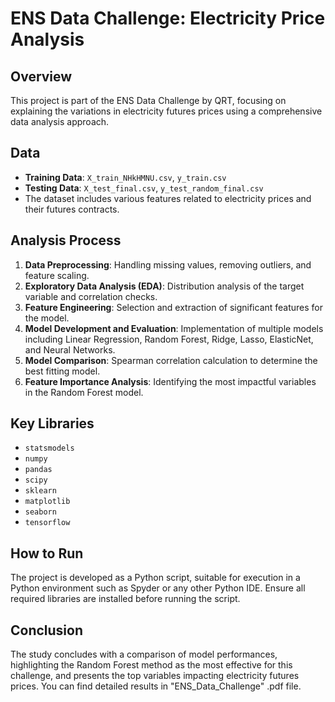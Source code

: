 # ENS Data Challenge: Electricity Price Analysis

## Overview
This project is part of the ENS Data Challenge by QRT, focusing on explaining the variations in electricity futures prices using a comprehensive data analysis approach.

## Data
- **Training Data**: `X_train_NHkHMNU.csv`, `y_train.csv`
- **Testing Data**: `X_test_final.csv`, `y_test_random_final.csv`
- The dataset includes various features related to electricity prices and their futures contracts.

## Analysis Process
1. **Data Preprocessing**: Handling missing values, removing outliers, and feature scaling.
2. **Exploratory Data Analysis (EDA)**: Distribution analysis of the target variable and correlation checks.
3. **Feature Engineering**: Selection and extraction of significant features for the model.
4. **Model Development and Evaluation**: Implementation of multiple models including Linear Regression, Random Forest, Ridge, Lasso, ElasticNet, and Neural Networks.
5. **Model Comparison**: Spearman correlation calculation to determine the best fitting model.
6. **Feature Importance Analysis**: Identifying the most impactful variables in the Random Forest model.

## Key Libraries
- `statsmodels`
- `numpy`
- `pandas`
- `scipy`
- `sklearn`
- `matplotlib`
- `seaborn`
- `tensorflow`

## How to Run
The project is developed as a Python script, suitable for execution in a Python environment such as Spyder or any other Python IDE. Ensure all required libraries are installed before running the script.

## Conclusion
The study concludes with a comparison of model performances, highlighting the Random Forest method as the most effective for this challenge, and presents the top variables impacting electricity futures prices. You can find detailed results in "ENS_Data_Challenge" .pdf file.

